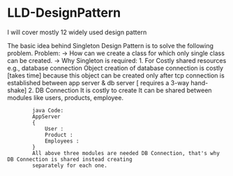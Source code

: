 # LLD-DesignPattern
I will cover mostly 12 widely used design pattern

The basic idea behind Singleton Design Pattern is to solve the following problem.
        Problem:
        -> How can we create a class for which only single class can be created.
        -> Why Singleton is required:
            1. For Costly shared resources e.g., database connection
            Object creation of database connection is costly [takes time] because this object can be created only
            after tcp connection is established between app server & db server [ requires a 3-way hand-shake]
            2. DB Connection
            It is costly to create
            It can be shared between modules
            like users, products, employee.

            java Code:
            AppServer
            {
                User :
                Product :
                Employees :
            }
            All above three modules are needed DB Connection, that's why DB Connection is shared instead creating
            separately for each one.
